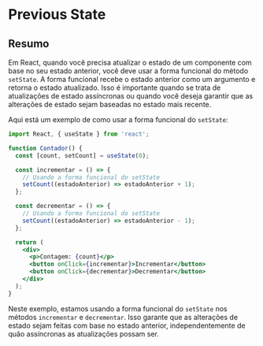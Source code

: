 # Previous State

## Resumo

Em React, quando você precisa atualizar o estado de um componente com base no seu estado anterior, você deve usar a forma funcional do método `setState`. A forma funcional recebe o estado anterior como um argumento e retorna o estado atualizado. Isso é importante quando se trata de atualizações de estado assíncronas ou quando você deseja garantir que as alterações de estado sejam baseadas no estado mais recente.

Aqui está um exemplo de como usar a forma funcional do `setState`:

```jsx
import React, { useState } from 'react';

function Contador() {
  const [count, setCount] = useState(0);

  const incrementar = () => {
    // Usando a forma funcional do setState
    setCount((estadoAnterior) => estadoAnterior + 1);
  };

  const decrementar = () => {
    // Usando a forma funcional do setState
    setCount((estadoAnterior) => estadoAnterior - 1);
  };

  return (
    <div>
      <p>Contagem: {count}</p>
      <button onClick={incrementar}>Incrementar</button>
      <button onClick={decrementar}>Decrementar</button>
    </div>
  );
}
```

Neste exemplo, estamos usando a forma funcional do `setState` nos métodos `incrementar` e `decrementar`. Isso garante que as alterações de estado sejam feitas com base no estado anterior, independentemente de quão assíncronas as atualizações possam ser.
